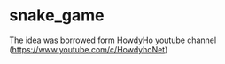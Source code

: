 # snake_game

The idea was borrowed form HowdyHo youtube channel 
(https://www.youtube.com/c/HowdyhoNet)
